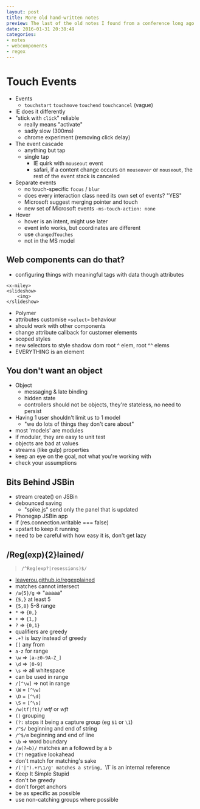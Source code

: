 ```yaml
---
layout: post
title: More old hand-written notes
preview: The last of the old notes I found from a conference long ago
date: 2016-01-31 20:38:49
categories:
- notes
- webcomponents
- regex
---
```


# Touch Events

- Events
	- `touchstart`
	`touchmove`
	`touchend`
	`touchcancel` (vague)
- IE does it differently
- "stick with `click`" reliable
	- really means "activate"
	- sadly slow (300ms)
	- chrome experiment (removing click delay)
- The event cascade
	- anything but tap
	- single tap
		- IE quirk with `mouseout` event
		- safari, if a content change occurs on `mouseover` or `mouseout`, the rest of the event stack is canceled
- Separate events
	- no touch-specific `focus` / `blur`
	- does every interaction class need its own set of events? "YES"
	- Microsoft suggest merging pointer and touch
	- new set of Microsoft events `-ms-touch-action: none`
- Hover
	- hover is an intent, might use later
	- event info works, but coordinates are different
	- use `changedTouches`
	- not in the MS model

## Web components can do that?

- configuring things with meaningful tags with data though attributes

```
<x-miley>
<slideshow>
	<img>
</slideshow>
```

- Polymer
- attributes customise `<select>` behaviour
- should work with other components
- change attribute callback for customer elements
- scoped styles
- new selectors to style shadow dom root ^ elem, root ^^ elems
- EVERYTHING is an element

## You don't want an object

- Object
	- messaging & late binding
	- hidden state
	- controllers should not be objects, they're stateless, no need to persist
- Having 1 user shouldn't limit us to 1 model
	- "we do lots of things they don't care about"
- most 'models' are modules
- if modular, they are easy to unit test
- objects are bad at values
- streams (like gulp) properties
- keep an eye on the goal, not what you're working with
- check your assumptions

## Bits Behind JSBin

- stream create() on JSBin
- debounced saving
	- "spike.js" send only the panel that is updated
- Phonegap JSBin app
- if (res.connection.writable === false)
- upstart to keep it running
- need to be careful with how easy it is, don't get lazy

## /Reg(exp){2}lained/

> `/^Reg(exp?|resessions)$/`

- [leaverou.github.io/regexplained](https://leaverou.github.io/regexplained/)
- matches cannot intersect
- `/a{5}/g` => "aaaaa"
- `{5,}` at least 5
- `{5,8}` 5-8 range
- `*` => `{0,}`
- `+` => `{1,}`
- `?` => `{0,1}`
- qualifiers are greedy
- `.+?` is lazy instead of greedy
- `[]` any from
- `a-z` for range
- `\w` => `[a-z0-9A-Z_]`
- `\d` => `[0-9]`
- `\s` => all whitespace
- can be used in range
- `/[^\w]` => not in range
- `\W` = `[^\w]`
- `\D` = `[^\d]`
- `\S` = `[^\s]`
- `/w(tf|ft)/` *wtf* or *wft*
- `()` grouping
- `(?:` stops it being a capture group (eg `$1` or `\1`)
- `/^$/` beginning and end of string
- `/^$/m` beginning and end of line
- `\b` => word boundary
- `/a(?=b)/` matches an a followed by a b
- `(?!` negative lookahead
- don't match for matching's sake
- `/('|").+?\1/g' matches a string, `\1` is an internal reference
- Keep It Simple Stupid
- don't be greedy
- don't forget anchors
- be as specific as possible
- use non-catching groups where possible
